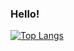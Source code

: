 ### Hello!



[![Top Langs](https://github-readme-stats.vercel.app/api/top-langs/?username=jakedalus&layout=compact&theme=radical)](https://github.com/anuraghazra/github-readme-stats)

<!--
**Jakedalus/jakedalus** is a ✨ _special_ ✨ repository because its `README.md` (this file) appears on your GitHub profile.

[![Jake's GitHub stats](https://github-readme-stats.vercel.app/api?username=jakedalus&show_icons=true&theme=radical)](https://github.com/anuraghazra/github-readme-stats)

[![willianrod's wakatime stats](https://github-readme-stats.vercel.app/api/wakatime?username=jakedalus)](https://github.com/anuraghazra/github-readme-stats)


Here are some ideas to get you started:

- 🔭 I’m currently working on transitioning to a front-end web development position!
- 🌱 I’m currently learning D3.js and Phaser
- 👯 I’m looking to collaborate on ...
- 🤔 I’m looking for help with ...
- 💬 Ask me about any philosophy questions you have :P
- 📫 How to reach me: jacob.a.carpenter@gmail.com or on Twitter
- 😄 Pronouns: he/him
- ⚡ Fun fact: ...
-->



